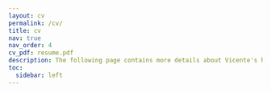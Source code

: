 ```yaml
---
layout: cv
permalink: /cv/
title: cv
nav: true
nav_order: 4
cv_pdf: resume.pdf
description: The following page contains more details about Vicente's history.
toc:
  sidebar: left
---
```

